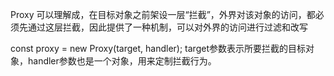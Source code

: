 Proxy 可以理解成，在目标对象之前架设一层“拦截”，外界对该对象的访问，都必须先通过这层拦截，因此提供了一种机制，可以对外界的访问进行过滤和改写

const proxy = new Proxy(target, handler);
target参数表示所要拦截的目标对象，handler参数也是一个对象，用来定制拦截行为。